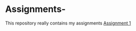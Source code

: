 # Assignments-
This repository really contains my assignments
[Assignment 1](http://localhost:8888/notebooks/Assignment_week_2%20(3).ipynb)
